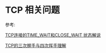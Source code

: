 # TCP 相关问题

参考: 

[TCP连接的TIME_WAIT和CLOSE_WAIT 状态解说](https://www.cnblogs.com/kevingrace/p/9988354.html)

[TCP的三次握手与四次挥手理解](https://www.cnblogs.com/bj-mr-li/p/11106390.html)
